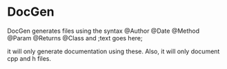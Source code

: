 # DocGen

DocGen generates files using the syntax
@Author
@Date
@Method
@Param
@Returns
@Class
and 
;text goes here;

it will only generate documentation using these. Also, it will only document cpp and h files.

